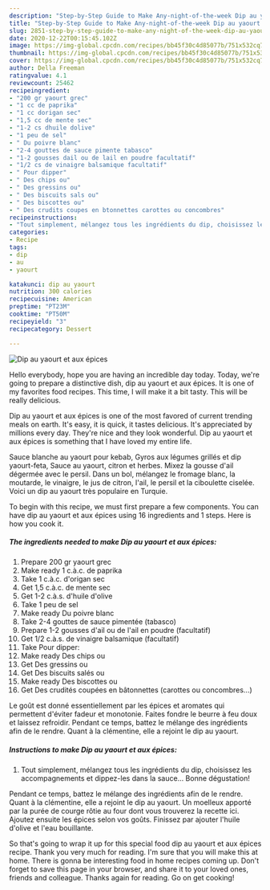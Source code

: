 ```yaml
---
description: "Step-by-Step Guide to Make Any-night-of-the-week Dip au yaourt et aux épices"
title: "Step-by-Step Guide to Make Any-night-of-the-week Dip au yaourt et aux épices"
slug: 2851-step-by-step-guide-to-make-any-night-of-the-week-dip-au-yaourt-et-aux-epices
date: 2020-12-22T00:15:45.102Z
image: https://img-global.cpcdn.com/recipes/bb45f30c4d85077b/751x532cq70/dip-au-yaourt-et-aux-epices-photo-principale-de-la-recette.jpg
thumbnail: https://img-global.cpcdn.com/recipes/bb45f30c4d85077b/751x532cq70/dip-au-yaourt-et-aux-epices-photo-principale-de-la-recette.jpg
cover: https://img-global.cpcdn.com/recipes/bb45f30c4d85077b/751x532cq70/dip-au-yaourt-et-aux-epices-photo-principale-de-la-recette.jpg
author: Della Freeman
ratingvalue: 4.1
reviewcount: 25462
recipeingredient:
- "200 gr yaourt grec"
- "1 cc de paprika"
- "1 cc dorigan sec"
- "1,5 cc de mente sec"
- "1-2 cs dhuile dolive"
- "1 peu de sel"
- " Du poivre blanc"
- "2-4 gouttes de sauce pimente tabasco"
- "1-2 gousses dail ou de lail en poudre facultatif"
- "1/2 cs de vinaigre balsamique facultatif"
- " Pour dipper"
- " Des chips ou"
- " Des gressins ou"
- " Des biscuits sals ou"
- " Des biscottes ou"
- " Des crudits coupes en btonnettes carottes ou concombres"
recipeinstructions:
- "Tout simplement, mélangez tous les ingrédients du dip, choisissez les accompagnements et dippez-les dans la sauce... Bonne dégustation!"
categories:
- Recipe
tags:
- dip
- au
- yaourt

katakunci: dip au yaourt 
nutrition: 300 calories
recipecuisine: American
preptime: "PT23M"
cooktime: "PT50M"
recipeyield: "3"
recipecategory: Dessert

---
```



![Dip au yaourt et aux épices](https://img-global.cpcdn.com/recipes/bb45f30c4d85077b/751x532cq70/dip-au-yaourt-et-aux-epices-photo-principale-de-la-recette.jpg)

Hello everybody, hope you are having an incredible day today. Today, we're going to prepare a distinctive dish, dip au yaourt et aux épices. It is one of my favorites food recipes. This time, I will make it a bit tasty. This will be really delicious.

Dip au yaourt et aux épices is one of the most favored of current trending meals on earth. It's easy, it is quick, it tastes delicious. It's appreciated by millions every day. They're nice and they look wonderful. Dip au yaourt et aux épices is something that I have loved my entire life.

Sauce blanche au yaourt pour kebab, Gyros aux légumes grillés et dip yaourt-feta, Sauce au yaourt, citron et herbes. Mixez la gousse d&#39;ail dégermée avec le persil. Dans un bol, mélangez le fromage blanc, la moutarde, le vinaigre, le jus de citron, l&#39;ail, le persil et la ciboulette ciselée. Voici un dip au yaourt très populaire en Turquie.


To begin with this recipe, we must first prepare a few components. You can have dip au yaourt et aux épices using 16 ingredients and 1 steps. Here is how you cook it.

<!--inarticleads1-->

##### The ingredients needed to make Dip au yaourt et aux épices:

1. Prepare 200 gr yaourt grec
1. Make ready 1 c.à.c. de paprika
1. Take 1 c.à.c. d&#39;origan sec
1. Get 1,5 c.à.c. de mente sec
1. Get 1-2 c.à.s. d&#39;huile d&#39;olive
1. Take 1 peu de sel
1. Make ready  Du poivre blanc
1. Take 2-4 gouttes de sauce pimentée (tabasco)
1. Prepare 1-2 gousses d&#39;ail ou de l&#39;ail en poudre (facultatif)
1. Get 1/2 c.à.s. de vinaigre balsamique (facultatif)
1. Take  Pour dipper:
1. Make ready  Des chips ou
1. Get  Des gressins ou
1. Get  Des biscuits salés ou
1. Make ready  Des biscottes ou
1. Get  Des crudités coupées en bâtonnettes (carottes ou concombres...)


Le goût est donné essentiellement par les épices et aromates qui permettent d&#39;éviter fadeur et monotonie. Faites fondre le beurre à feu doux et laissez refroidir. Pendant ce temps, battez le mélange des ingrédients afin de le rendre. Quant à la clémentine, elle a rejoint le dip au yaourt. 

<!--inarticleads2-->

##### Instructions to make Dip au yaourt et aux épices:

1. Tout simplement, mélangez tous les ingrédients du dip, choisissez les accompagnements et dippez-les dans la sauce... Bonne dégustation!


Pendant ce temps, battez le mélange des ingrédients afin de le rendre. Quant à la clémentine, elle a rejoint le dip au yaourt. Un moelleux apporté par la purée de courge rôtie au four dont vous trouverez la recette ici. Ajoutez ensuite les épices selon vos goûts. Finissez par ajouter l&#39;huile d&#39;olive et l&#39;eau bouillante. 

So that's going to wrap it up for this special food dip au yaourt et aux épices recipe. Thank you very much for reading. I'm sure that you will make this at home. There is gonna be interesting food in home recipes coming up. Don't forget to save this page in your browser, and share it to your loved ones, friends and colleague. Thanks again for reading. Go on get cooking!
